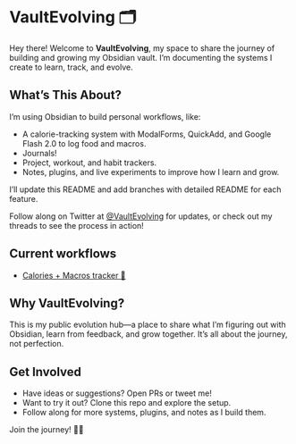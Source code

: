 # VaultEvolving 🗂️

Hey there! Welcome to **VaultEvolving**, my space to share the journey of building and growing my Obsidian vault. I’m documenting the systems I create to learn, track, and evolve.

## What’s This About?
I’m using Obsidian to build personal workflows, like:
- A calorie-tracking system with ModalForms, QuickAdd, and Google Flash 2.0 to log food and macros.
- Journals!
- Project, workout, and habit trackers.
- Notes, plugins, and live experiments to improve how I learn and grow.

I’ll update this README and add branches with detailed README for each feature. 

Follow along on Twitter at [@VaultEvolving](https://twitter.com/VaultEvolving) for updates, or check out my threads to see the process in action!

## Current workflows

- [Calories + Macros tracker 🥗](https://github.com/rnaidenov/VaultEvolving/tree/feat/calories-tracker)


## Why VaultEvolving?
This is my public evolution hub—a place to share what I’m figuring out with Obsidian, learn from feedback, and grow together. It’s all about the journey, not perfection.

## Get Involved
- Have ideas or suggestions? Open PRs or tweet me!
- Want to try it out? Clone this repo and explore the setup.
- Follow along for more systems, plugins, and notes as I build them.

Join the journey! 💪🏻
